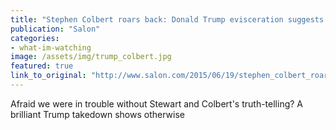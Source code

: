 ```yaml
---
title: "Stephen Colbert roars back: Donald Trump evisceration suggests GOP clown car in for a world of hurt"
publication: "Salon"
categories: 
- what-im-watching
image: /assets/img/trump_colbert.jpg
featured: true
link_to_original: "http://www.salon.com/2015/06/19/stephen_colbert_roars_back_donald_trump_evisceration_suggests_gop_clown_car_in_for_a_world_of_hurt/"
---
```

Afraid we were in trouble without Stewart and Colbert's truth-telling? A brilliant Trump takedown shows otherwise